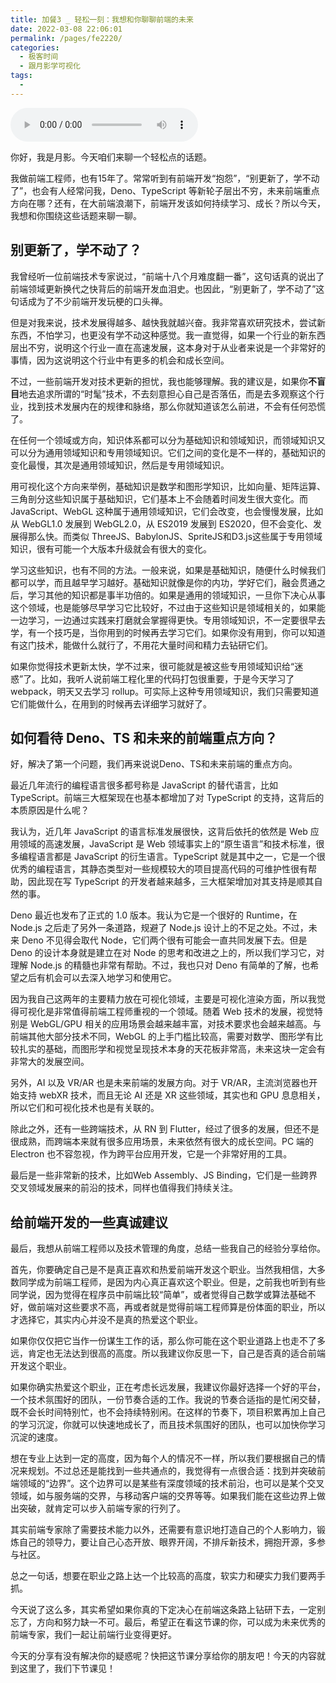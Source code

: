 ```yaml
---
title: 加餐3 _ 轻松一刻：我想和你聊聊前端的未来
date: 2022-03-08 22:06:01
permalink: /pages/fe2220/
categories:
  - 极客时间
  - 跟月影学可视化
tags:
  - 
---
```

<audio title="加餐3 _ 轻松一刻：我想和你聊聊前端的未来" src="https://static001.geekbang.org/resource/audio/04/47/045bfb932c7d13d12c871ea3c6f91647.mp3" controls="controls"></audio> 
<p>你好，我是月影。今天咱们来聊一个轻松点的话题。</p><p>我做前端工程师，也有15年了。常常听到有前端开发“抱怨”，“别更新了，学不动了”，也会有人经常问我，Deno、TypeScript 等新轮子层出不穷，未来前端重点方向在哪？还有，在大前端浪潮下，前端开发该如何持续学习、成长？所以今天，我想和你围绕这些话题来聊一聊。</p><h2>别更新了，学不动了？</h2><p>我曾经听一位前端技术专家说过，“前端十八个月难度翻一番”，这句话真的说出了前端领域更新换代之快背后的前端开发血泪史。也因此，“别更新了，学不动了”这句话成为了不少前端开发玩梗的口头禅。</p><p>但是对我来说，技术发展得越多、越快我就越兴奋。我非常喜欢研究技术，尝试新东西，不怕学习，也更没有学不动这种感觉。我一直觉得，如果一个行业的新东西层出不穷，说明这个行业一直在高速发展，这本身对于从业者来说是一个非常好的事情，因为这说明这个行业中有更多的机会和成长空间。</p><p>不过，一些前端开发对技术更新的担忧，我也能够理解。我的建议是，如果你<strong>不盲目</strong>地去追求所谓的“时髦”技术，不去刻意担心自己是否落伍，而是去多观察这个行业，找到技术发展内在的规律和脉络，那么你就知道该怎么前进，不会有任何恐慌了。</p><!-- [[[read_end]]] --><p>在任何一个领域或方向，知识体系都可以分为基础知识和领域知识，而领域知识又可以分为通用领域知识和专用领域知识。它们之间的变化是不一样的，基础知识的变化最慢，其次是通用领域知识，然后是专用领域知识。</p><p>用可视化这个方向来举例，基础知识是数学和图形学知识，比如向量、矩阵运算、三角剖分这些知识属于基础知识，它们基本上不会随着时间发生很大变化。而JavaScript、WebGL 这种属于通用领域知识，它们会改变，也会慢慢发展，比如从 WebGL1.0 发展到 WebGL2.0，从 ES2019 发展到 ES2020，但不会变化、发展得那么快。而类似 ThreeJS、BabylonJS、SpriteJS和D3.js这些属于专用领域知识，很有可能一个大版本升级就会有很大的变化。</p><p>学习这些知识，也有不同的方法。一般来说，如果是基础知识，随便什么时候我们都可以学，而且越早学习越好。基础知识就像是你的内功，学好它们，融会贯通之后，学习其他的知识都是事半功倍的。如果是通用的领域知识，一旦你下决心从事这个领域，也是能够尽早学习它比较好，不过由于这些知识是领域相关的，如果能一边学习，一边通过实践来打磨就会掌握得更快。专用领域知识，不一定要很早去学，有一个技巧是，当你用到的时候再去学习它们。如果你没有用到，你可以知道有这门技术，能做什么就行了，不用花大量时间和精力去钻研它们。</p><p>如果你觉得技术更新太快，学不过来，很可能就是被这些专用领域知识给“迷惑”了。比如，我听人说前端工程化里的代码打包很重要，于是今天学习了 webpack，明天又去学习 rollup。可实际上这种专用领域知识，我们只需要知道它们能做什么，在用到的时候再去详细学习就好了。</p><h2>如何看待 Deno、TS 和未来的前端重点方向？</h2><p>好，解决了第一个问题，我们再来说说Deno、TS和未来前端的重点方向。</p><p>最近几年流行的编程语言很多都号称是 JavaScript 的替代语言，比如 TypeScript。前端三大框架现在也基本都增加了对 TypeScript 的支持，这背后的本质原因是什么呢？</p><p>我认为，近几年 JavaScript 的语言标准发展很快，这背后依托的依然是 Web 应用领域的高速发展，JavaScript 是 Web 领域事实上的“原生语言”和技术标准，很多编程语言都是 JavaScript 的衍生语言。TypeScript 就是其中之一，它是一个很优秀的编程语言，其静态类型对一些规模较大的项目提高代码的可维护性很有帮助，因此现在写 TypeScript 的开发者越来越多，三大框架增加对其支持是顺其自然的事。</p><p>Deno 最近也发布了正式的 1.0 版本。我认为它是一个很好的 Runtime，在 Node.js 之后走了另外一条道路，规避了 Node.js 设计上的不足之处。不过，未来 Deno 不见得会取代 Node，它们两个很有可能会一直共同发展下去。但是 Deno 的设计本身就是建立在对 Node 的思考和改进之上的，所以我们学习它，对理解 Node.js 的精髓也非常有帮助。不过，我也只对 Deno 有简单的了解，也希望之后有机会可以去深入地学习和使用它。</p><p>因为我自己这两年的主要精力放在可视化领域，主要是可视化渲染方面，所以我觉得可视化是非常值得前端工程师重视的一个领域。随着 Web 技术的发展，视觉特别是 WebGL/GPU 相关的应用场景会越来越丰富，对技术要求也会越来越高。与前端其他大部分技术不同，WebGL 的上手门槛比较高，需要对数学、图形学有比较扎实的基础，而图形学和视觉呈现技术本身的天花板非常高，未来这块一定会有非常大的发展空间。</p><p>另外，AI 以及 VR/AR 也是未来前端的发展方向。对于 VR/AR，主流浏览器也开始支持 webXR 技术，而且无论 AI 还是 XR 这些领域，其实也和 GPU 息息相关，所以它们和可视化技术也是有关联的。</p><p>除此之外，还有一些跨端技术，从 RN 到 Flutter，经过了很多的发展，但还不是很成熟，而跨端本来就有很多应用场景，未来依然有很大的成长空间。PC 端的 Electron 也不容忽视，作为跨平台应用开发，它是一个非常好用的工具。</p><p>最后是一些非常新的技术，比如Web Assembly、JS Binding，它们是一些跨界交叉领域发展来的前沿的技术，同样也值得我们持续关注。</p><h2>给前端开发的一些真诚建议</h2><p>最后，我想从前端工程师以及技术管理的角度，总结一些我自己的经验分享给你。</p><p>首先，你要确定自己是不是真正喜欢和热爱前端开发这个职业。当然我相信，大多数同学成为前端工程师，是因为内心真正喜欢这个职业。但是，之前我也听到有些同学说，因为觉得在程序员中前端比较“简单”，或者觉得自己数学或算法基础不好，做前端对这些要求不高，再或者就是觉得前端工程师算是份体面的职业，所以才选择它，其实内心并没不是真的热爱这个职业。</p><p>如果你仅仅把它当作一份谋生工作的话，那么你可能在这个职业道路上也走不了多远，肯定也无法达到很高的高度。所以我建议你反思一下，自己是否真的适合前端开发这个职业。</p><p>如果你确实热爱这个职业，正在考虑长远发展，我建议你最好选择一个好的平台，一个技术氛围好的团队，一份节奏合适的工作。我说的节奏合适指的是忙闲交替，既不会长时间特别忙，也不会持续特别闲。在这样的节奏下，项目积累再加上自己的学习沉淀，你就可以快速地成长了，而且技术氛围好的团队，也可以加快你学习沉淀的速度。</p><p>想在专业上达到一定的高度，因为每个人的情况不一样，所以我们要根据自己的情况来规划。不过总还是能找到一些共通点的，我觉得有一点很合适：找到并突破前端领域的“边界”。这个边界可以是某些有深度领域的技术前沿，也可以是某个交叉领域，如与服务端的交界，与移动客户端的交界等等。如果我们能在这些边界上做出突破，就肯定可以步入前端专家的行列了。</p><p>其实前端专家除了需要技术能力以外，还需要有意识地打造自己的个人影响力，锻炼自己的领导力，要让自己心态开放、眼界开阔，不排斥新技术，拥抱开源，多参与社区。</p><p>总之一句话，想要在职业之路上达一个比较高的高度，软实力和硬实力我们要两手抓。</p><p>今天说了这么多，其实希望如果你真的下定决心在前端这条路上钻研下去，一定别忘了，方向和努力缺一不可。最后，希望正在看这节课的你，可以成为未来优秀的前端专家，我们一起让前端行业变得更好。</p><p>今天的分享有没有解决你的疑惑呢？快把这节课分享给你的朋友吧！今天的内容就到这里了，我们下节课见！</p>